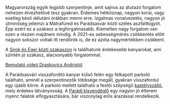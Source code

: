 Magyarország egyik legjobb szerpentinje, amit sajnos az átutazó forgalom nehezen élvezhetővé tesz gyakran. Érdemes hétköznap, nagyon korai, vagy esetleg késő délutáni órákban menni erre. Izgalmas vonalvezetés, nagyon jó útminőség jellemzi a Mátrafüred és Parádsasvár közti széles aszfaltkígyót. Épp ezért ez a szakasz a legforgalmasabb. Kiemelten nagy forgalom van ezen a részen majdnem mindig. A 2021-es sebességmérés csökkentés előtt nagyon sokszor voltak itt rendőrök is, de ez azóta nagymértékben csökkent.

A [Sirok és Eger közti szakaszon](#24Sirok) is találhatunk érdekesebb kanyarokat, ami szintén jó szakasz, alacsonyabb forgalommal.

[Bemutató videó Draskovics Andristól](https://youtu.be/EZHj94m7IBw?t=334)

A Parádsasvári visszafordító kanyar külső felén egy felkapott parkoló található, aminél a szerpentinezők többsége megáll, gyakran visszafordul egy újabb körre. A parkoló mellett található a festői szépségű [kastélyszálló](http://www.khs.hu/), mely érdekes látványosság. A [Parádi kisvendéglő](https://paradikisvendeglo.hu/) egy nagyon jó étterem ínyenc falatok elfogyasztására, bár viszonylag erős árazással rendelkezik.